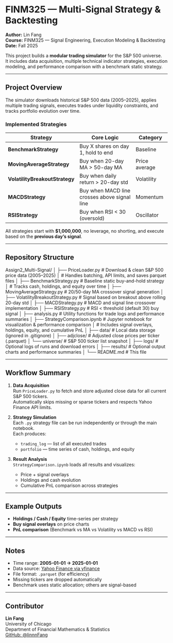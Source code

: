 #  FINM325 — Multi-Signal Strategy & Backtesting

**Author:** Lin Fang  
**Course:** FINM325 — Signal Engineering, Execution Modeling & Backtesting  
**Date:** Fall 2025  

This project builds a **modular trading simulator** for the S&P 500 universe.  
It includes data acquisition, multiple technical indicator strategies, execution modeling, and performance comparison with a benchmark static strategy.

---

##  Project Overview

The simulator downloads historical S&P 500 data (2005–2025), applies multiple trading signals, executes trades under liquidity constraints, and tracks portfolio evolution over time.

### Implemented Strategies

| Strategy | Core Logic | Category |
|-----------|-------------|-----------|
| **BenchmarkStrategy** | Buy X shares on day 1, hold to end | Baseline |
| **MovingAverageStrategy** | Buy when 20-day MA > 50-day MA | Price average |
| **VolatilityBreakoutStrategy** | Buy when daily return > 20-day std | Volatility |
| **MACDStrategy** | Buy when MACD line crosses above signal line | Momentum |
| **RSIStrategy** | Buy when RSI < 30 (oversold) | Oscillator |

All strategies start with **$1,000,000**, no leverage, no shorting, and execute based on the **previous day’s signal**.

---

## Repository Structure

Assign2_Multi-Signal/
│
├── PriceLoader.py # Download & clean S&P 500 price data (2005–2025)
│ # Handles batching, API limits, and saves parquet files
│
├── BenchmarkStrategy.py # Baseline static buy-and-hold strategy
│ # Tracks cash, holdings, and equity over time
│
├── MovingAverageStrategy.py # 20/50-day MA crossover signal generation
│
├── VolatilityBreakoutStrategy.py # Signal based on breakout above rolling 20-day std
│
├── MACDStrategy.py # MACD and signal line crossover implementation
│
├── RSIStrategy.py # RSI < threshold (default 30) buy signal
│
├── analysis.py # Utility functions for trade logs and performance summaries
│
├── StrategyComparison.ipynb # Jupyter notebook for visualization & performance comparison
│ # Includes signal overlays, holdings, equity, and cumulative PnL
│
├── data/ # Local data storage (ignored in .gitignore)
│ ├── adjclose/ # Adjusted close prices per ticker (.parquet)
│ └── universe/ # S&P 500 ticker list snapshot
│
├── logs/ # Optional logs of runs and download errors
│
├── results/ # Optional output charts and performance summaries
│
└── README.md # This file


---

##  Workflow Summary

1. **Data Acquisition**  
   Run `PriceLoader.py` to fetch and store adjusted close data for all current S&P 500 tickers.  
   Automatically skips missing or sparse tickers and respects Yahoo Finance API limits.

2. **Strategy Simulation**  
   Each `.py` strategy file can be run independently or through the main notebook.  
   Each produces:
   - `trading_log` — list of all executed trades  
   - `portfolio` — time series of cash, holdings, and equity  

3. **Result Analysis**  
   `StrategyComparison.ipynb` loads all results and visualizes:
   - Price + signal overlays  
   - Holdings and cash evolution  
   - Cumulative PnL comparison across strategies  

---

##  Example Outputs

- **Holdings / Cash / Equity** time-series per strategy  
- **Buy signal overlays** on price charts  
- **PnL comparison** (Benchmark vs MA vs Volatility vs MACD vs RSI)

---

##  Notes

- Time range: **2005-01-01 → 2025-01-01**  
- Data source: [Yahoo Finance via yfinance](https://pypi.org/project/yfinance/)  
- File format: `.parquet` (for efficiency)  
- Missing tickers are dropped automatically  
- Benchmark uses static allocation; others are signal-based  

---

##  Contributor

**Lin Fang**  
University of Chicago  
Department of Financial Mathematics & Statistics  
[GitHub: @linnnFang](https://github.com/linnnFang)
